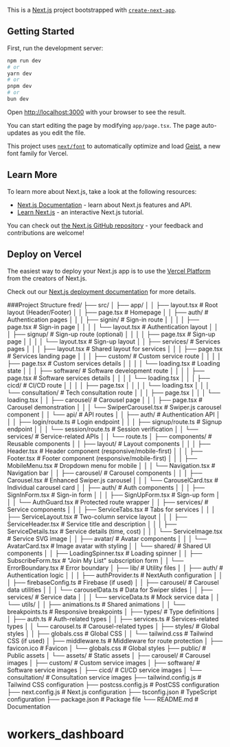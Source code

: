 This is a [Next.js](https://nextjs.org) project bootstrapped with [`create-next-app`](https://nextjs.org/docs/app/api-reference/cli/create-next-app).

## Getting Started

First, run the development server:

```bash
npm run dev
# or
yarn dev
# or
pnpm dev
# or
bun dev
```

Open [http://localhost:3000](http://localhost:3000) with your browser to see the result.

You can start editing the page by modifying `app/page.tsx`. The page auto-updates as you edit the file.

This project uses [`next/font`](https://nextjs.org/docs/app/building-your-application/optimizing/fonts) to automatically optimize and load [Geist](https://vercel.com/font), a new font family for Vercel.

## Learn More

To learn more about Next.js, take a look at the following resources:

- [Next.js Documentation](https://nextjs.org/docs) - learn about Next.js features and API.
- [Learn Next.js](https://nextjs.org/learn) - an interactive Next.js tutorial.

You can check out [the Next.js GitHub repository](https://github.com/vercel/next.js) - your feedback and contributions are welcome!

## Deploy on Vercel

The easiest way to deploy your Next.js app is to use the [Vercel Platform](https://vercel.com/new?utm_medium=default-template&filter=next.js&utm_source=create-next-app&utm_campaign=create-next-app-readme) from the creators of Next.js.

Check out our [Next.js deployment documentation](https://nextjs.org/docs/app/building-your-application/deploying) for more details.

###Project Structure
fred/
├── src/
│   ├── app/
│   │   ├── layout.tsx                    # Root layout (Header/Footer)
│   │   ├── page.tsx                      # Homepage
│   │   ├── auth/                         # Authentication pages
│   │   │   ├── signin/                   # Sign-in route
│   │   │   │   ├── page.tsx              # Sign-in page
│   │   │   │   └── layout.tsx            # Authentication layout
│   │   │   ├── signup/                   # Sign-up route (optional)
│   │   │   │   ├── page.tsx              # Sign-up page
│   │   │   │   └── layout.tsx            # Sign-up layout
│   │   ├── services/                     # Services pages
│   │   │   ├── layout.tsx                # Shared layout for services
│   │   │   ├── page.tsx                  # Services landing page
│   │   │   ├── custom/                   # Custom service route
│   │   │   │   ├── page.tsx              # Custom services details
│   │   │   │   └── loading.tsx           # Loading state
│   │   │   ├── software/                 # Software development route
│   │   │   │   ├── page.tsx              # Software services details
│   │   │   │   └── loading.tsx
│   │   │   ├── cicd/                     # CI/CD route
│   │   │   │   ├── page.tsx
│   │   │   │   └── loading.tsx
│   │   │   └── consultation/             # Tech consultation route
│   │   │       ├── page.tsx
│   │   │       └── loading.tsx
│   │   ├── carousel/                     # Carousel page
│   │   │   ├── page.tsx                  # Carousel demonstration
│   │   │   └── SwiperCarousel.tsx        # Swiper.js carousel component
│   │   └── api/                          # API routes
│   │       ├── auth/                     # Authentication API
│   │       │   ├── login/route.ts        # Login endpoint
│   │       │   ├── signup/route.ts       # Signup endpoint
│   │       │   └── session/route.ts      # Session verification
│   │       └── services/                 # Service-related APIs
│   │           └── route.ts
│   ├── components/                       # Reusable components
│   │   ├── layout/                       # Layout components
│   │   │   ├── Header.tsx                # Header component (responsive/mobile-first)
│   │   │   ├── Footer.tsx                # Footer component (responsive/mobile-first)
│   │   │   ├── MobileMenu.tsx            # Dropdown menu for mobile
│   │   │   └── Navigation.tsx            # Navigation bar
│   │   ├── carousel/                     # Carousel components
│   │   │   ├── Carousel.tsx              # Enhanced Swiper.js carousel
│   │   │   └── CarouselCard.tsx          # Individual carousel card
│   │   ├── auth/                         # Auth components
│   │   │   ├── SignInForm.tsx            # Sign-in form
│   │   │   ├── SignUpForm.tsx            # Sign-up form
│   │   │   └── AuthGuard.tsx             # Protected route wrapper
│   │   ├── services/                     # Service components
│   │   │   ├── ServiceTabs.tsx           # Tabs for services
│   │   │   ├── ServiceLayout.tsx         # Two-column service layout
│   │   │   ├── ServiceHeader.tsx         # Service title and description
│   │   │   ├── ServiceDetails.tsx        # Service details (time, cost)
│   │   │   └── ServiceImage.tsx          # Service SVG image
│   │   ├── avatar/                       # Avatar components
│   │   │   └── AvatarCard.tsx            # Image avatar with styling
│   │   └── shared/                       # Shared UI components
│   │       ├── LoadingSpinner.tsx        # Loading spinner
│   │       ├── SubscribeForm.tsx         # "Join My List" subscription form
│   │       └── ErrorBoundary.tsx         # Error boundary
│   ├── lib/                              # Utility files
│   │   ├── auth/                         # Authentication logic
│   │   │   ├── authProvider.ts           # NextAuth configuration
│   │   │   ├── firebaseConfig.ts         # Firebase (if used)
│   │   ├── carousel/                     # Carousel data utilities
│   │   │   └── carouselData.ts           # Data for Swiper slides
│   │   ├── services/                     # Service data
│   │   │   └── serviceData.ts            # Mock service data
│   │   └── utils/
│   │       ├── animations.ts             # Shared animations
│   │       └── breakpoints.ts            # Responsive breakpoints
│   ├── types/                            # Type definitions
│   │   ├── auth.ts                       # Auth-related types
│   │   ├── services.ts                   # Services-related types
│   │   └── carousel.ts                   # Carousel-related types
│   ├── styles/                           # Global styles
│   │   ├── globals.css                   # Global CSS
│   │   └── tailwind.css                  # Tailwind CSS (if used)
│   ├── middleware.ts                     # Middleware for route protection
│   ├── favicon.ico                       # Favicon
│   └── globals.css                       # Global styles
├── public/                               # Public assets
│   └── assets/                           # Static assets
│       ├── carousel/                     # Carousel images
│       ├── custom/                       # Custom service images
│       ├── software/                     # Software service images
│       ├── cicd/                         # CI/CD service images
│       └── consultation/                 # Consultation service images
├── tailwind.config.js                    # Tailwind CSS configuration
├── postcss.config.js                     # PostCSS configuration
├── next.config.js                        # Next.js configuration
├── tsconfig.json                         # TypeScript configuration
├── package.json                          # Package file
└── README.md                             # Documentation
# workers_dashboard
